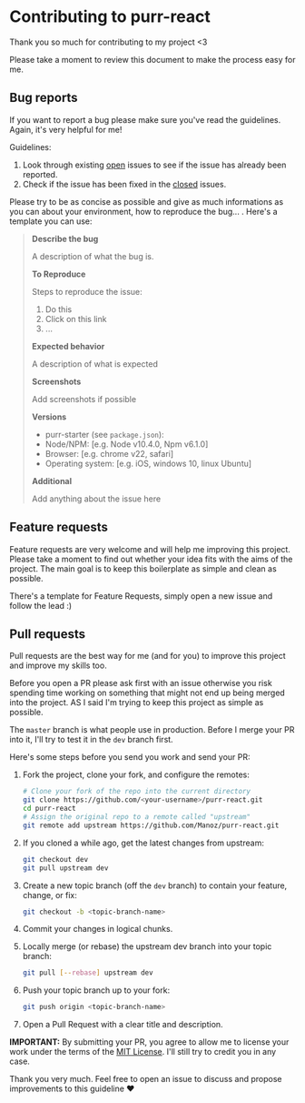 # Contributing to purr-react

Thank you so much for contributing to my project <3

Please take a moment to review this document to make the process easy for me.

## Bug reports

If you want to report a bug please make sure you've read the guidelines. Again, it's very helpful for me!

Guidelines:

  1. Look through existing [open](https://github.com/Manoz/purr-react/issues) issues to see if the issue has already been reported.
  2. Check if the issue has been fixed in the [closed](https://github.com/Manoz/purr-react/issues?q=is%3Aissue+is%3Aclosed) issues.

Please try to be as concise as possible and give as much informations as you can about your environment, how to reproduce the bug... .
Here's a template you can use:

> **Describe the bug**
> 
> A description of what the bug is.
> 
> **To Reproduce**
> 
> Steps to reproduce the issue:
> 
> 1. Do this
> 2. Click on this link
> 3. ...
> 
> **Expected behavior**
> 
> A description of what is expected
> 
> **Screenshots**
> 
> Add screenshots if possible
> 
> **Versions**
> - purr-starter (see `package.json`):
> - Node/NPM: [e.g. Node v10.4.0, Npm v6.1.0]
> - Browser: [e.g. chrome v22, safari]
> - Operating system: [e.g. iOS, windows 10, linux Ubuntu]
> 
> **Additional**
> 
> Add anything about the issue here

## Feature requests

Feature requests are very welcome and will help me improving this project. Please take a moment to find out whether your idea fits with the aims of the project. The main goal is to keep this boilerplate as simple and clean as possible.

There's a template for Feature Requests, simply open a new issue and follow the lead :)

## Pull requests

Pull requests are the best way for me (and for you) to improve this project and improve my skills too.

Before you open a PR please ask first with an issue otherwise you risk spending time working on something that might not end up being merged into the project. AS I said I'm trying to keep this project as simple as possible.

The `master` branch is what people use in production. Before I merge your PR into it, I'll try to test it in the `dev` branch first.

Here's some steps before you send you work and send your PR:

1. Fork the project, clone your fork, and configure the remotes:

    ```bash
    # Clone your fork of the repo into the current directory
    git clone https://github.com/<your-username>/purr-react.git
    cd purr-react
    # Assign the original repo to a remote called "upstream"
    git remote add upstream https://github.com/Manoz/purr-react.git
    ```

2. If you cloned a while ago, get the latest changes from upstream:

    ```bash
    git checkout dev
    git pull upstream dev
    ```

3. Create a new topic branch (off the `dev` branch) to contain your feature, change, or fix:

    ```bash
    git checkout -b <topic-branch-name>
    ```

4. Commit your changes in logical chunks.
5. Locally merge (or rebase) the upstream dev branch into your topic branch:
   ```bash
   git pull [--rebase] upstream dev
   ```

6. Push your topic branch up to your fork:
   ```bash
   git push origin <topic-branch-name>
   ```
7. Open a Pull Request with a clear title and description.

**IMPORTANT:** By submitting your PR, you agree to allow me to license your work under the terms of the [MIT License](https://github.com/Manoz/purr-react/blob/master/LICENSE). I'll still try to credit you in any case.

Thank you very much. Feel free to open an issue to discuss and propose improvements to this guideline ❤️
